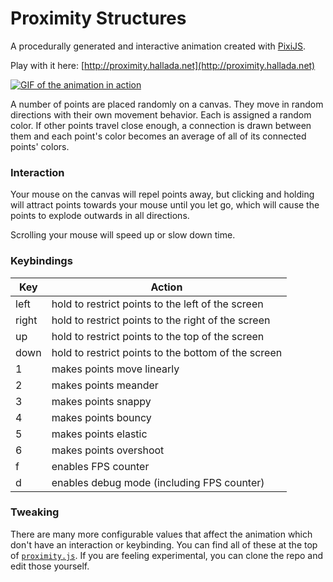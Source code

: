 # Proximity Structures

A procedurally generated and interactive animation created with
[PixiJS](http://www.pixijs.com/).

Play with it here: [http://proximity.hallada.net](http://proximity.hallada.net)

[![GIF of the animation in
action](/img/proximity-structures.gif)](http://proximity.hallada.net)

A number of points are placed randomly on a canvas. They move in random
directions with their own movement behavior. Each is assigned a random color. If
other points travel close enough, a connection is drawn between them and each
point's color becomes an average of all of its connected points' colors.

### Interaction

Your mouse on the canvas will repel points away, but clicking and holding will
attract points towards your mouse until you let go, which will cause the points
to explode outwards in all directions.

Scrolling your mouse will speed up or slow down time.

### Keybindings

| Key   | Action                                              |
| ----- | --------------------------------------------------- |
| left  | hold to restrict points to the left of the screen   |
| right | hold to restrict points to the right of the screen  |
| up    | hold to restrict points to the top of the screen    |
| down  | hold to restrict points to the bottom of the screen |
| 1     | makes points move linearly                          |
| 2     | makes points meander                                |
| 3     | makes points snappy                                 |
| 4     | makes points bouncy                                 |
| 5     | makes points elastic                                |
| 6     | makes points overshoot                              |
| f     | enables FPS counter                                 |
| d     | enables debug mode (including FPS counter)          |

### Tweaking

There are many more configurable values that affect the animation which don't
have an interaction or keybinding. You can find all of these at the top of
[`proximity.js`](/js/proximity.js). If you are feeling experimental, you can
clone the repo and edit those yourself.

